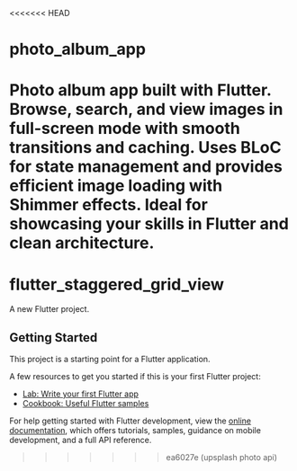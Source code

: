 <<<<<<< HEAD
# photo_album_app
Photo album app built with Flutter. Browse, search, and view images in full-screen mode with smooth transitions and caching. Uses BLoC for state management and provides efficient image loading with Shimmer effects. Ideal for showcasing your skills in Flutter and clean architecture.
=======
# flutter_staggered_grid_view

A new Flutter project.

## Getting Started

This project is a starting point for a Flutter application.

A few resources to get you started if this is your first Flutter project:

- [Lab: Write your first Flutter app](https://docs.flutter.dev/get-started/codelab)
- [Cookbook: Useful Flutter samples](https://docs.flutter.dev/cookbook)

For help getting started with Flutter development, view the
[online documentation](https://docs.flutter.dev/), which offers tutorials,
samples, guidance on mobile development, and a full API reference.
>>>>>>> ea6027e (upsplash photo api)
